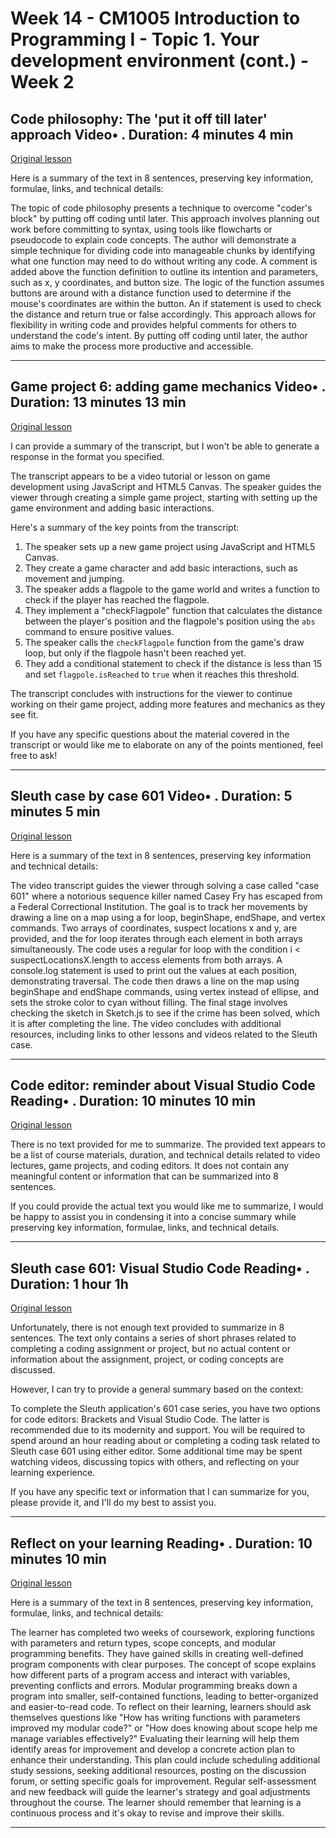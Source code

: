 # Week 14 - CM1005 Introduction to Programming I - Topic 1. Your development environment (cont.) - Week 2

## Code philosophy: The 'put it off till later' approach Video• . Duration: 4 minutes 4 min

[Original lesson](https://www.coursera.org/learn/uol-introduction-to-programming-1/lecture/ei7tI/code-philosophy-the-put-it-off-till-later-approach)

Here is a summary of the text in 8 sentences, preserving key information, formulae, links, and technical details:

The topic of code philosophy presents a technique to overcome "coder's block" by putting off coding until later. This approach involves planning out work before committing to syntax, using tools like flowcharts or pseudocode to explain code concepts. The author will demonstrate a simple technique for dividing code into manageable chunks by identifying what one function may need to do without writing any code. A comment is added above the function definition to outline its intention and parameters, such as x, y coordinates, and button size. The logic of the function assumes buttons are around with a distance function used to determine if the mouse's coordinates are within the button. An if statement is used to check the distance and return true or false accordingly. This approach allows for flexibility in writing code and provides helpful comments for others to understand the code's intent. By putting off coding until later, the author aims to make the process more productive and accessible.

---

## Game project 6: adding game mechanics Video• . Duration: 13 minutes 13 min

[Original lesson](https://www.coursera.org/learn/uol-introduction-to-programming-1/lecture/DnghR/game-project-6-adding-game-mechanics)

I can provide a summary of the transcript, but I won't be able to generate a response in the format you specified.

The transcript appears to be a video tutorial or lesson on game development using JavaScript and HTML5 Canvas. The speaker guides the viewer through creating a simple game project, starting with setting up the game environment and adding basic interactions.

Here's a summary of the key points from the transcript:

1. The speaker sets up a new game project using JavaScript and HTML5 Canvas.
2. They create a game character and add basic interactions, such as movement and jumping.
3. The speaker adds a flagpole to the game world and writes a function to check if the player has reached the flagpole.
4. They implement a "checkFlagpole" function that calculates the distance between the player's position and the flagpole's position using the `abs` command to ensure positive values.
5. The speaker calls the `checkFlagpole` function from the game's draw loop, but only if the flagpole hasn't been reached yet.
6. They add a conditional statement to check if the distance is less than 15 and set `flagpole.isReached` to `true` when it reaches this threshold.

The transcript concludes with instructions for the viewer to continue working on their game project, adding more features and mechanics as they see fit.

If you have any specific questions about the material covered in the transcript or would like me to elaborate on any of the points mentioned, feel free to ask!

---

## Sleuth case by case 601 Video• . Duration: 5 minutes 5 min

[Original lesson](https://www.coursera.org/learn/uol-introduction-to-programming-1/lecture/wkQaU/sleuth-case-by-case-601)

Here is a summary of the text in 8 sentences, preserving key information and technical details:

The video transcript guides the viewer through solving a case called "case 601" where a notorious sequence killer named Casey Fry has escaped from a Federal Correctional Institution. The goal is to track her movements by drawing a line on a map using a for loop, beginShape, endShape, and vertex commands. Two arrays of coordinates, suspect locations x and y, are provided, and the for loop iterates through each element in both arrays simultaneously. The code uses a regular for loop with the condition i < suspectLocationsX.length to access elements from both arrays. A console.log statement is used to print out the values at each position, demonstrating traversal. The code then draws a line on the map using beginShape and endShape commands, using vertex instead of ellipse, and sets the stroke color to cyan without filling. The final stage involves checking the sketch in Sketch.js to see if the crime has been solved, which it is after completing the line. The video concludes with additional resources, including links to other lessons and videos related to the Sleuth case.

---

## Code editor: reminder about Visual Studio Code Reading• . Duration: 10 minutes 10 min

[Original lesson](https://www.coursera.org/learn/uol-introduction-to-programming-1/supplement/ARIUD/code-editor-reminder-about-visual-studio-code)

There is no text provided for me to summarize. The provided text appears to be a list of course materials, duration, and technical details related to video lectures, game projects, and coding editors. It does not contain any meaningful content or information that can be summarized into 8 sentences.

If you could provide the actual text you would like me to summarize, I would be happy to assist you in condensing it into a concise summary while preserving key information, formulae, links, and technical details.

---

## Sleuth case 601: Visual Studio Code Reading• . Duration: 1 hour 1h

[Original lesson](https://www.coursera.org/learn/uol-introduction-to-programming-1/supplement/YNn9r/sleuth-case-601-visual-studio-code)

Unfortunately, there is not enough text provided to summarize in 8 sentences. The text only contains a series of short phrases related to completing a coding assignment or project, but no actual content or information about the assignment, project, or coding concepts are discussed.

However, I can try to provide a general summary based on the context:

To complete the Sleuth application's 601 case series, you have two options for code editors: Brackets and Visual Studio Code. The latter is recommended due to its modernity and support. You will be required to spend around an hour reading about or completing a coding task related to Sleuth case 601 using either editor. Some additional time may be spent watching videos, discussing topics with others, and reflecting on your learning experience.

If you have any specific text or information that I can summarize for you, please provide it, and I'll do my best to assist you.

---

## Reflect on your learning Reading• . Duration: 10 minutes 10 min

[Original lesson](https://www.coursera.org/learn/uol-introduction-to-programming-1/supplement/YGL7a/reflect-on-your-learning)

Here is a summary of the text in 8 sentences, preserving key information, formulae, links, and technical details:

The learner has completed two weeks of coursework, exploring functions with parameters and return types, scope concepts, and modular programming benefits. They have gained skills in creating well-defined program components with clear purposes. The concept of scope explains how different parts of a program access and interact with variables, preventing conflicts and errors. Modular programming breaks down a program into smaller, self-contained functions, leading to better-organized and easier-to-read code. To reflect on their learning, learners should ask themselves questions like "How has writing functions with parameters improved my modular code?" or "How does knowing about scope help me manage variables effectively?" Evaluating their learning will help them identify areas for improvement and develop a concrete action plan to enhance their understanding. This plan could include scheduling additional study sessions, seeking additional resources, posting on the discussion forum, or setting specific goals for improvement. Regular self-assessment and new feedback will guide the learner's strategy and goal adjustments throughout the course. The learner should remember that learning is a continuous process and it's okay to revise and improve their skills.

---

